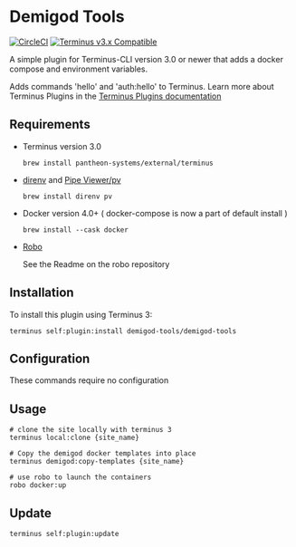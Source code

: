 
# Demigod Tools

[![CircleCI](https://circleci.com/gh/pantheon-systems/terminus-plugin-example.svg?style=shield)](https://circleci.com/gh/pantheon-systems/terminus-plugin-example)
[![Terminus v3.x Compatible](https://img.shields.io/badge/terminus-03.x-green.svg)](https://github.com/pantheon-systems/terminus-plugin-example/tree/3.x)

A simple plugin for Terminus-CLI version 3.0 or newer that adds a docker compose and environment variables.

Adds commands 'hello' and 'auth:hello' to Terminus. Learn more about Terminus Plugins in the
[Terminus Plugins documentation](https://pantheon.io/docs/terminus/plugins)

## Requirements

* Terminus version 3.0

  `brew install pantheon-systems/external/terminus`

* [direnv](https://direnv.net) and [Pipe Viewer/pv](http://www.ivarch.com/programs/pv.shtml)

  `brew install direnv pv`

* Docker version 4.0+ ( docker-compose is now a part of default install )

  `brew install --cask docker`

* [Robo](https://github.com/consolidation/robo)

  See the Readme on the robo repository


## Installation

To install this plugin using Terminus 3:

```
terminus self:plugin:install demigod-tools/demigod-tools
```

## Configuration

These commands require no configuration

## Usage

```
# clone the site locally with terminus 3
terminus local:clone {site_name}

# Copy the demigod docker templates into place
terminus demigod:copy-templates {site_name}

# use robo to launch the containers
robo docker:up

```

## Update

`terminus self:plugin:update`
